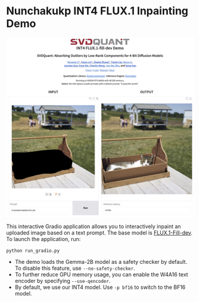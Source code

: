 # Nunchakukp INT4 FLUX.1 Inpainting Demo

![demo](./assets/demo.jpg)

This interactive Gradio application allows you to interactively inpaint an uploaded image based on a text prompt. The base model is [FLUX.1-Fill-dev](https://huggingface.co/black-forest-labs/FLUX.1-Depth-dev). To launch the application, run:

```shell
python run_gradio.py
```

* The demo loads the Gemma-2B model as a safety checker by default. To disable this feature, use `--no-safety-checker`.
* To further reduce GPU memory usage, you can enable the W4A16 text encoder by specifying `--use-qencoder`.
* By default, we use our INT4 model. Use  `-p bf16` to switch to the BF16 model.